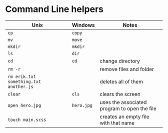 # Command Line helpers

|Unix|Windows|Notes|
|-|-|-|
|`cp`|`copy`
|`mv`|`move`
|`mkdir`|`mkdir`
|`ls`|`dir`
|`cd`|`cd`|change directory
|`rm -r`||remove files and folder
|`rm erik.txt something.txt another.js`||deletes all of them
|`clear`|`cls`|clears the screen
|`open hero.jpg`|`hero.jpg`|uses the associated program to open the file
|`touch main.scss`||creates an empty file with that name